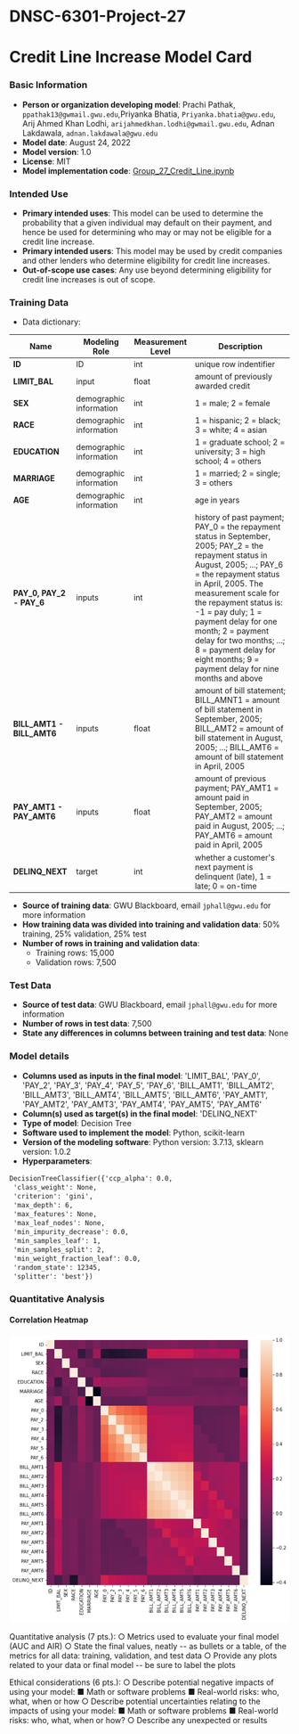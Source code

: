 # DNSC-6301-Project-27

# Credit Line Increase Model Card

### Basic Information

* **Person or organization developing model**: Prachi Pathak, `ppathak13@gwmail.gwu.edu`,Priyanka Bhatia, `Priyanka.bhatia@gwu.edu`, Arij Ahmed Khan Lodhi, `arijahmedkhan.lodhi@gwmail.gwu.edu`, Adnan Lakdawala, `adnan.lakdawala@gwu.edu` 
* **Model date**: August 24, 2022
* **Model version**: 1.0
* **License**: MIT
* **Model implementation code**: [Group_27_Credit_Line.ipynb](Group_27_Credit_Line.ipynb) 


### Intended Use
* **Primary intended uses**: This model can be used to determine the probability that a given individual may default on their payment, and hence be used for determining who may or may not be eligible for a credit line increase. 
* **Primary intended users**: This model may be used by credit companies and other lenders who determine eligibility for credit line increases.
* **Out-of-scope use cases**: Any use beyond determining eligibility for credit line increases is out of scope.

### Training Data

* Data dictionary: 

| Name | Modeling Role | Measurement Level| Description|
| ---- | ------------- | ---------------- | ---------- |
|**ID**| ID | int | unique row indentifier |
| **LIMIT_BAL** | input | float | amount of previously awarded credit |
| **SEX** | demographic information | int | 1 = male; 2 = female
| **RACE** | demographic information | int | 1 = hispanic; 2 = black; 3 = white; 4 = asian |
| **EDUCATION** | demographic information | int | 1 = graduate school; 2 = university; 3 = high school; 4 = others |
| **MARRIAGE** | demographic information | int | 1 = married; 2 = single; 3 = others |
| **AGE** | demographic information | int | age in years |
| **PAY_0, PAY_2 - PAY_6** | inputs | int | history of past payment; PAY_0 = the repayment status in September, 2005; PAY_2 = the repayment status in August, 2005; ...; PAY_6 = the repayment status in April, 2005. The measurement scale for the repayment status is: -1 = pay duly; 1 = payment delay for one month; 2 = payment delay for two months; ...; 8 = payment delay for eight months; 9 = payment delay for nine months and above |
| **BILL_AMT1 - BILL_AMT6** | inputs | float | amount of bill statement; BILL_AMNT1 = amount of bill statement in September, 2005; BILL_AMT2 = amount of bill statement in August, 2005; ...; BILL_AMT6 = amount of bill statement in April, 2005 |
| **PAY_AMT1 - PAY_AMT6** | inputs | float | amount of previous payment; PAY_AMT1 = amount paid in September, 2005; PAY_AMT2 = amount paid in August, 2005; ...; PAY_AMT6 = amount paid in April, 2005 |
| **DELINQ_NEXT**| target | int | whether a customer's next payment is delinquent (late), 1 = late; 0 = on-time |

* **Source of training data**: GWU Blackboard, email `jphall@gwu.edu` for more information
* **How training data was divided into training and validation data**: 50% training, 25% validation, 25% test
* **Number of rows in training and validation data**:
  * Training rows: 15,000
  * Validation rows: 7,500

### Test Data
* **Source of test data**: GWU Blackboard, email `jphall@gwu.edu` for more information
* **Number of rows in test data**: 7,500
* **State any differences in columns between training and test data**: None

### Model details
* **Columns used as inputs in the final model**: 'LIMIT_BAL',
       'PAY_0', 'PAY_2', 'PAY_3', 'PAY_4', 'PAY_5', 'PAY_6', 'BILL_AMT1',
       'BILL_AMT2', 'BILL_AMT3', 'BILL_AMT4', 'BILL_AMT5', 'BILL_AMT6',
       'PAY_AMT1', 'PAY_AMT2', 'PAY_AMT3', 'PAY_AMT4', 'PAY_AMT5', 'PAY_AMT6'
* **Column(s) used as target(s) in the final model**: 'DELINQ_NEXT'
* **Type of model**: Decision Tree 
* **Software used to implement the model**: Python, scikit-learn
* **Version of the modeling software**: 
Python version: 3.7.13, 
sklearn version: 1.0.2
* **Hyperparameters**: 
```
DecisionTreeClassifier({'ccp_alpha': 0.0,
 'class_weight': None,
 'criterion': 'gini',
 'max_depth': 6,
 'max_features': None,
 'max_leaf_nodes': None,
 'min_impurity_decrease': 0.0,
 'min_samples_leaf': 1,
 'min_samples_split': 2,
 'min_weight_fraction_leaf': 0.0,
 'random_state': 12345,
 'splitter': 'best'})
```
### Quantitative Analysis

#### Correlation Heatmap
![Correlation Heatmap](download.png) 



Quantitative analysis (7 pts.): 
○ Metrics used to evaluate your final model (AUC and AIR)
 ○ State the final values, neatly -- as bullets or a table, of the metrics for all data: training, validation, and test data 
○ Provide any plots related to your data or final model -- be sure to label the plots

Ethical considerations (6 pts.): ○ Describe potential negative impacts of using your model: ■ Math or software problems ■ Real-world risks: who, what, when or how ○ Describe potential uncertainties relating to the impacts of using your model: ■ Math or software problems ■ Real-world risks: who, what, when or how? ○ Describe any unexpected or results

